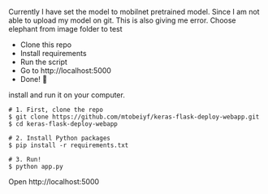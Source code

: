 Currently I have set the model to mobilnet pretrained model. Since I am not able to upload my model on git. 
This is also giving me error. Choose elephant from image folder to test


- Clone this repo 
- Install requirements
- Run the script
- Go to http://localhost:5000
- Done! :tada:


install and run it on your computer.

```shell
# 1. First, clone the repo
$ git clone https://github.com/mtobeiyf/keras-flask-deploy-webapp.git
$ cd keras-flask-deploy-webapp

# 2. Install Python packages
$ pip install -r requirements.txt

# 3. Run!
$ python app.py
```

Open http://localhost:5000 


